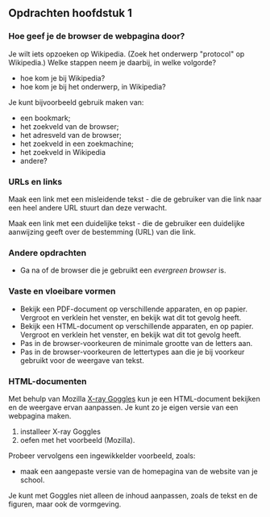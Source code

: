 ## Opdrachten hoofdstuk 1

### Hoe geef je de browser de webpagina door?

Je wilt iets opzoeken op Wikipedia. (Zoek het onderwerp "protocol" op Wikipedia.) Welke stappen neem je daarbij, in welke volgorde?

* hoe kom je bij Wikipedia?
* hoe kom je bij het onderwerp, in Wikipedia?

Je kunt bijvoorbeeld gebruik maken van:

* een bookmark;
* het zoekveld van de browser;
* het adresveld van de browser;
* het zoekveld in een zoekmachine;
* het zoekveld in Wikipedia
* andere?

### URLs en links

Maak een link met een misleidende tekst - die de gebruiker van die link naar een heel andere URL stuurt dan deze verwacht.

Maak een link met een duidelijke tekst - die de gebruiker een duidelijke aanwijzing geeft over de bestemming (URL) van die link.

### Andere opdrachten

* Ga na of de browser die je gebruikt een *evergreen browser* is.

### Vaste en vloeibare vormen

* Bekijk een PDF-document op verschillende apparaten, en op papier. Vergroot en verklein het venster, en bekijk wat dit tot gevolg heeft.
* Bekijk een HTML-document op verschillende apparaten, en op papier. Vergroot en verklein het venster, en bekijk wat dit tot gevolg heeft.
* Pas in de browser-voorkeuren de minimale grootte van de letters aan.
* Pas in de browser-voorkeuren de lettertypes aan die je bij voorkeur gebruikt voor de weergave van tekst.

### HTML-documenten

Met behulp van Mozilla [X-ray Goggles](https://goggles.mozilla.org/) kun je een HTML-document bekijken en de weergave ervan aanpassen. Je kunt zo je eigen versie van een webpagina maken.

1. installeer X-ray Goggles
2. oefen met het voorbeeld (Mozilla).

Probeer vervolgens een ingewikkelder voorbeeld, zoals:

* maak een aangepaste versie van de homepagina van de website van je school.

Je kunt met Goggles niet alleen de inhoud aanpassen, zoals de tekst en de figuren, maar ook de vormgeving.





